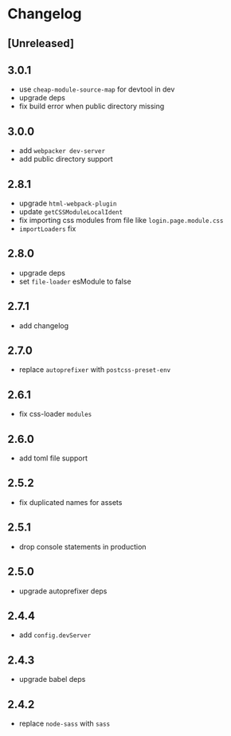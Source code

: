 # Changelog

## [Unreleased]

## 3.0.1

- use `cheap-module-source-map` for devtool in dev
- upgrade deps
- fix build error when public directory missing

## 3.0.0

- add `webpacker dev-server`
- add public directory support

## 2.8.1

- upgrade `html-webpack-plugin`
- update `getCSSModuleLocalIdent`
- fix importing css modules from file like `login.page.module.css`
- `importLoaders` fix

## 2.8.0

- upgrade deps
- set `file-loader` esModule to false

## 2.7.1

- add changelog

## 2.7.0

- replace `autoprefixer` with `postcss-preset-env`

## 2.6.1

- fix css-loader `modules`

## 2.6.0

- add toml file support

## 2.5.2

- fix duplicated names for assets

## 2.5.1

- drop console statements in production

## 2.5.0

- upgrade autoprefixer deps

## 2.4.4

- add `config.devServer`

## 2.4.3

- upgrade babel deps

## 2.4.2

- replace `node-sass` with `sass`

